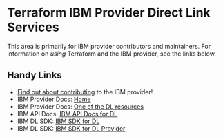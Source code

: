 # Terraform IBM Provider Direct Link Services
<!-- markdownlint-disable MD026 -->
This area is primarily for IBM provider contributors and maintainers. For information on _using_ Terraform and the IBM provider, see the links below.


## Handy Links
* [Find out about contributing](../../../CONTRIBUTING.md) to the IBM provider!
* IBM Provider Docs: [Home](https://registry.terraform.io/providers/IBM-Cloud/ibm/latest/docs)
* IBM Provider Docs: [One of the DL resources](https://registry.terraform.io/providers/IBM-Cloud/ibm/latest/docs/resources/dl_gateway)
* IBM API Docs: [IBM API Docs for DL](https://cloud.ibm.com/apidocs/direct_link)
* IBM DL SDK: [IBM SDK for DL](https://github.com/IBM/networking-go-sdk/tree/master/directlinkv1)
* IBM DL SDK: [IBM SDK for DL Provider](https://github.com/IBM/networking-go-sdk/tree/master/directlinkproviderv2)
